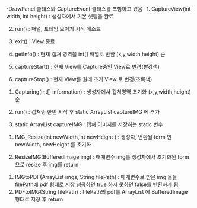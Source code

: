 <Class CaptureView>
	-DrawPanel 클래스와 CaptureEvent 클래스를 포함하고 있음-
1.  CaptureView(int width, int height) :
	생성자에서 기본 셋팅을 완료

2. run() :
	패널, 프레임 보이기 시작 메소드

3. exit() :
	View 종료

4. getInfo() :
	현재 캡쳐 영역을 int[] 배열로 반환
	(x,y,width,height) 순

5. captureStart() :
	현재 View를 Capture중인 View로 변경(빨강색)

6. captureStop() :
	현재 View를 원래 초기 View 로 변경(초록색)
<Class Capturing>

1. Capturing(int[] information) :
	생성자에서 캡쳐영역 초기화 (x,y,width,height) 순

2. run() :
	캡쳐링 한번 시작 후 static ArrayList<BufferedImage> captureIMG 에 추가

3. static ArrayList<BufferedImage> captureIMG :
	캡쳐 이미지를 저장하는 static 변수

<Class  IMG_Resize>

1. IMG_Resize(int newWidth,int newHeight ) :
	생성자, 변환될 form 인 newWidth, newHeight 를 초기화

2. ResizeIMG(BufferedImage img) :
	매개변수 img를 생성자에서 초기화된 form 으로 resize 후 
	img를 return

<Class PDFandIMG>

1. IMGtoPDF(ArrayList<BufferedImage> imgs, String filePath) :
	매개변수로 받은 img 들을 filePath에 pdf 형태로 저장
	성공하면 true 하지 못하면 false를 반환하게 됨 
2. PDFtoIMG(String filePath) :
	filePath의 pdf를 ArrayList<BufferedImage> 에 BufferedImage 형태로 저장 후 return 
